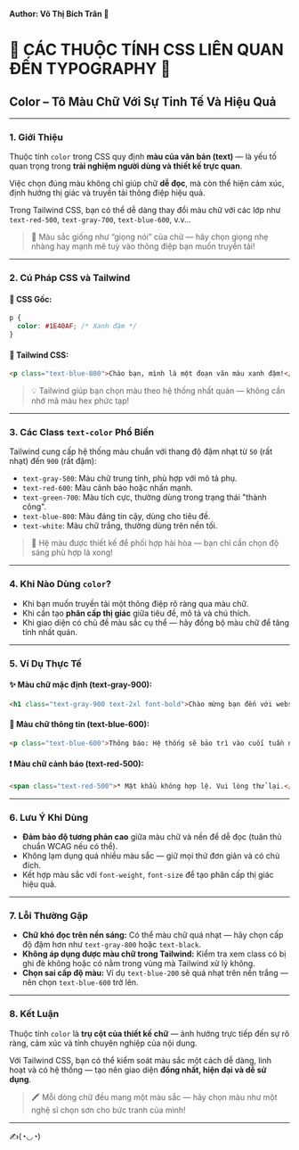 
**Author: Võ Thị Bích Trân 🌸**

# 🌈 CÁC THUỘC TÍNH CSS LIÊN QUAN ĐẾN TYPOGRAPHY 🌈

## Color – Tô Màu Chữ Với Sự Tinh Tế Và Hiệu Quả

---

### 1. **Giới Thiệu**

Thuộc tính `color` trong CSS quy định **màu của văn bản (text)** — là yếu tố quan trọng trong **trải nghiệm người dùng và thiết kế trực quan**.

Việc chọn đúng màu không chỉ giúp chữ **dễ đọc**, mà còn thể hiện cảm xúc, định hướng thị giác và truyền tải thông điệp hiệu quả.

Trong Tailwind CSS, bạn có thể dễ dàng thay đổi màu chữ với các lớp như `text-red-500`, `text-gray-700`, `text-blue-600`, v.v...

> 🎨 Màu sắc giống như “giọng nói” của chữ — hãy chọn giọng nhẹ nhàng hay mạnh mẽ tuỳ vào thông điệp bạn muốn truyền tải!

---

### 2. **Cú Pháp CSS và Tailwind**

#### 📌 CSS Gốc:

```css
p {
  color: #1E40AF; /* Xanh đậm */
}
```

#### 📌 Tailwind CSS:

```html
<p class="text-blue-800">Chào bạn, mình là một đoạn văn màu xanh đậm!</p>
```

> 💡 Tailwind giúp bạn chọn màu theo hệ thống nhất quán — không cần nhớ mã màu hex phức tạp!

---

### 3. **Các Class `text-color` Phổ Biến**

Tailwind cung cấp hệ thống màu chuẩn với thang độ đậm nhạt từ `50` (rất nhạt) đến `900` (rất đậm):

- `text-gray-500`: Màu chữ trung tính, phù hợp với mô tả phụ.
- `text-red-600`: Màu cảnh báo hoặc nhấn mạnh.
- `text-green-700`: Màu tích cực, thường dùng trong trạng thái "thành công".
- `text-blue-800`: Màu đáng tin cậy, dùng cho tiêu đề.
- `text-white`: Màu chữ trắng, thường dùng trên nền tối.

> 🧠 Hệ màu được thiết kế để phối hợp hài hòa — bạn chỉ cần chọn độ sáng phù hợp là xong!

---

### 4. **Khi Nào Dùng `color`?**

- Khi bạn muốn truyền tải một thông điệp rõ ràng qua màu chữ.
- Khi cần tạo **phân cấp thị giác** giữa tiêu đề, mô tả và chú thích.
- Khi giao diện có chủ đề màu sắc cụ thể — hãy đồng bộ màu chữ để tăng tính nhất quán.

---

### 5. **Ví Dụ Thực Tế**

#### ✨ Màu chữ mặc định (text-gray-900):

```html
<h1 class="text-gray-900 text-2xl font-bold">Chào mừng bạn đến với website của mình!</h1>
```

#### 📘 Màu chữ thông tin (text-blue-600):

```html
<p class="text-blue-600">Thông báo: Hệ thống sẽ bảo trì vào cuối tuần này.</p>
```

#### ❗ Màu chữ cảnh báo (text-red-500):

```html
<span class="text-red-500">* Mật khẩu không hợp lệ. Vui lòng thử lại.</span>
```

---

### 6. **Lưu Ý Khi Dùng**

- **Đảm bảo độ tương phản cao** giữa màu chữ và nền để dễ đọc (tuân thủ chuẩn WCAG nếu có thể).
- Không lạm dụng quá nhiều màu sắc — giữ mọi thứ đơn giản và có chủ đích.
- Kết hợp màu sắc với `font-weight`, `font-size` để tạo phân cấp thị giác hiệu quả.

---

### 7. **Lỗi Thường Gặp**

- **Chữ khó đọc trên nền sáng:** Có thể màu chữ quá nhạt — hãy chọn cấp độ đậm hơn như `text-gray-800` hoặc `text-black`.
- **Không áp dụng được màu chữ trong Tailwind:** Kiểm tra xem class có bị ghi đè không hoặc có nằm trong vùng mà Tailwind xử lý không.
- **Chọn sai cấp độ màu:** Ví dụ `text-blue-200` sẽ quá nhạt trên nền trắng — nên chọn `text-blue-600` trở lên.

---

### 8. **Kết Luận**

Thuộc tính `color` là **trụ cột của thiết kế chữ** — ảnh hưởng trực tiếp đến sự rõ ràng, cảm xúc và tính chuyên nghiệp của nội dung.

Với Tailwind CSS, bạn có thể kiểm soát màu sắc một cách dễ dàng, linh hoạt và có hệ thống — tạo nên giao diện **đồng nhất, hiện đại và dễ sử dụng**.

> 🖍️ Mỗi dòng chữ đều mang một màu sắc — hãy chọn màu như một nghệ sĩ chọn sơn cho bức tranh của mình!

---

✍️(◔◡◔)
